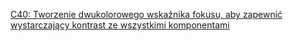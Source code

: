 [C40: Tworzenie dwukolorowego wskaźnika fokusu, aby zapewnić wystarczający kontrast ze wszystkimi komponentami](https://www.w3.org/WAI/WCAG21/Techniques/css/C40)